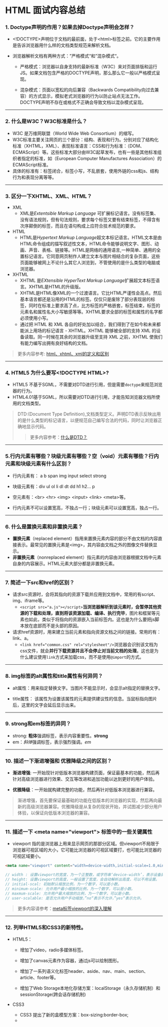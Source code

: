 # HTML 面试内容总结

### 1. Doctype声明的作用？如果去掉Doctype声明会怎样？

+ \<!DOCTYPE>声明位于文档的最前面，处于\<html>标签之前。它的主要作用是告诉浏览器用什么样的文档类型规范来解析文档。

+ 浏览器解析文档有两种方式：”严格模式“和”混杂模式“。

  - 严格模式：浏览器以自身支持的最新标准（W3C）来对页面排版和运行JS。如果文档包含严格的DOCTYPE声明，那么那么它一般以严格模式呈现。

  - 混杂模式：页面以宽松的向后兼容（Backwards Compatibility向过去兼容）的方式显示，模拟老式浏览器的行为以防止站点无法工作。DOCTYPE声明不存在或格式不正确会导致文档以混杂模式呈现。

------

 ### 2. 什么是W3C？W3C标准是什么？
 + W3C 是万维网联盟（World Wide Web Consortium）的缩写。
 + W3C标准主要关注网页的三个部分：结构、表现和行为。分别对应了结构化标准（XHTML，XML）、表现标准语言：CSS和行为标准：（DOM、ECMAScript）等。这些标准大部分由W3C起草发布，也有一些是其他标准组织者指定的标准，如（European Computer Manufactures Association）的ECMAScript标准。
+ 具体的标准有：标签闭合，标签小写，不乱嵌套，使用外链的css和js、结构行为和表现分离等等。

------
### 3. 区分一下XHTML、XML、HTML？
+ XML
  - XML是*Extentsible Markup Language* 可扩展标记语言。没有标签集、没有语法规则，但有句法规则，要求每个标签又要有结束标签，不得含有次序颠倒的标签，而且在语句构成上应符合技术规范的要求。
+ HTML
  - HTML是*Hypertext Markup Language*超文本标记语言。HTML文本是由HTML命令组成的描写叙述性文本，HTML命令能够说明文字、图形、动画、声音、表格、链接等。HTML是网络的通用语言,一种简单、通用的全置标记语言。它同意网页制作人建立文本与图片相结合的复杂页面，这些页面能够被网上不论什么其它人浏览到，不管使用的是什么类型的电脑或浏览器。
+ XHTML
  - XHTML 是*EXtensible HyperText Markup Language*扩展超文本标签语言。XHTML是HTML的升级版。
  - XHTML是HTML像XML的一个过渡语言。它比HTML严谨性会高点。然后基本语言都还是沿用的HTML的标签。仅仅只是废除了部分表现层的标签，同时在标准上要求高了点，比方标签的严格嵌套，标签结束，标签的元素名和属性名大小写敏感等等。XHTML要求全部的标签和属性的名字都必须使用小写。
  - 通过把 HTML 和 XML 各自的好处加以结合，我们得到了在如今和未来都能派上用场的标记语言 - XHTML。XHTML 能够被全部的支持 XML 的设备读取。同一时候在其余的浏览器升级至支持 XML 之前，XHTML 使我们有能力编写出拥有良好结构的文档。

> 更多内容参考: [html、xhtml、xml的定义和区别](https://www.cnblogs.com/iamspecialone/p/11227978.html)

-------

### 4. HTML5 为什么要写\<!DOCTYPE HTML>?

+ HTML5 不基于SGML，不需要对DTD进行引用，但是需要`doctype`来规范浏览器的行为。
+ HTML4.01基于SGML，所以需要对DTD进行引用，才能告知浏览器文档所使用的文档类型。

> DTD:(Document Type Definition),文档类型定义。声明DTD表示反映出用的是什么类型的标记语言，以便规范自己编写合法的代码，同时让浏览器正确地显示代码。
>
> > 更多内容参考：[什么是DTD？](https://www.cnblogs.com/Ferry/archive/2009/04/09/1432438.html)

-------

### 5.行内元素有哪些？块级元素有哪些？空（void）元素有哪些？行内元素和块级元素有什么区别？

+ 行内元素有： a   b   span  img   input   select	strong
+ 块级元素有：div   ul	ol	li	dl	dt 	dd	h1 h2...	p

+ 空元素有：\<br>  \<hr>  \<img>   \<input>   \<link>   \<meta>等。
+ 行内元素不可以设置宽高，不独占一行；块级元素可以设置宽高，独占一行。

-------
### 6. 什么是置换元素和非置换元素？
+ **置换元素**（replaced element）指用来置换元素内容的部分不由文档的内容直接表示。最常见的置换元素是\<img>，其内容由文档之外的图像文件替换显示。
+ **非置换元素**（nonreplaced element）指元素的内容由浏览器根据文档中元素自身的内容展示。HTML元素大部分都是非置换元素。
------
### 7. 简述一下src和href的区别？
+ 请求src资源时，会将其指向的资源下载并应用到文档中，常用的有script、img、iframe等。
  - `<script src="a.js"></script>`**当浏览器解析到该元素时，会暂停其他资源的下载和处理，直到将该资源加载、编译、执行完毕**，图片和框架等元素也如此，类似于将指向的资源嵌入当前标签内。这也是为什么要把js脚本放在底部而不是头部的原因。
+ 请求href资源时，用来建立当前元素和指向资源文档之间的链接。常用的有：link、a。
  - `<link href="common.css" rel="stylesheet"/>`浏览器会识别该文档为css文件，就会**并行下载资源并且不会停止对当前文档的处理**。这也是为什么建议使用`link`方式来加载css，而不是使用`@import`的方式。

------

### 8. img标签的alt属性和title属性有何异同？

+ alt属性：用来指定替换文字。当图片不能显示时，会显示alt指定的替换文字。

+ title属性： 该属性为设置该属性的元素提供建议性的信息。当鼠标指向图片后，这里的文字会延后显示出来。

------
### 9. strong和em标签的异同？
+ strong: **粗体**强调标签，表示内容重要性。<strong>strong</strong>
+ em：*斜体*强调标签，表示强烈强调。<em>em</em>

-------

### 10. 描述一下渐进增强和 优雅降级之间的区别？

+ **渐进增强**: 一开始现针对低版本浏览器构建页面，保证最基本的功能，然后再针对高级浏览器进行效果、交互等改进和追加功能以达到更好的用户体验。

+ **优雅降级**：一开始就构建完整的功能，然后再针对低版本浏览器进行兼容。

> 渐进增强，首先要保证最基础的功能在低版本的浏览器的实现，然后再向最新的高级浏览器兼容。优雅降级是从复杂的现状开始，并试图减少部分用户体验，以保证向低版本浏览器的兼容。

------
### 11. 描述一下 \<meta name="viewport"> 标签中的一些关键属性

+ viewport 指的是浏览器上用来显示网页的那部分区域。但viewport不局限于浏览器可视区域的大小，它可能比浏览器的可视区域要打，也可能比浏览器的可视区域要小。

```html
<meta name="viewport" content="width=device-width,initial-scale=1.0,minimum-scale=1.0,maxmum-scale=1.0,user-scalable=no">
```

```js
// width : 设置viewport的宽度，为一个正整数，或字符串‘device-width’，表示设备屏幕宽度。
// height: 设置viewport的高度，一般设置了宽度，会自动解析出高度，可以不用设置。
// initial-scal: 初始默认缩放比例，为一个数字，可以是小数。
// minimum-scale: 允许用户最小缩放的比例，为一个数字，可以是小数。
// maxmum-scale: 允许用户最大缩放的比例，为一个数字，可以是小数。
// user-scalable: 是否允许用户手动缩放，”no“表示不允许，”yes“表示允许。
```

> 更多内容请参考：[meta标签viewport的深入理解](https://www.cnblogs.com/gaogch/p/10628613.html)

------

### 12. 列举HTML5和CSS3的新特性。

+ HTML5：

  - 增加了video，radio多媒体标签。

  - 增加了canvas元素作为容器，通过js可以绘制图形。

  - 增加了一系列语义化标签header、aside、nav、main、section、article、footer等。

  - 增加了Web Storage本地化存储方案：localStorage（永久存储机制）和sessionStorage(跨会话存储机制)

+ CSS3
  - CSS3 提出了新的盒模型方案：box-sizing:border-box;
  - 

    

